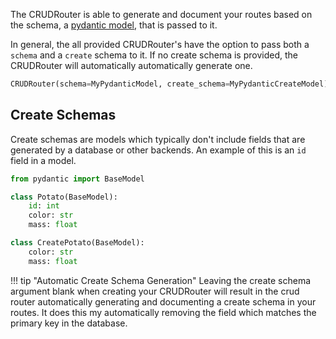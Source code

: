 The CRUDRouter is able to generate and document your routes based on the schema, a 
[pydantic model](https://pydantic-docs.helpmanual.io/usage/models/#basic-model-usage), that is passed to it.

In general, the all provided CRUDRouter's have the option to pass both a `schema` and a `create` schema to it.  If no
create schema is provided, the CRUDRouter will automatically automatically generate one.
```python
CRUDRouter(schema=MyPydanticModel, create_schema=MyPydanticCreateModel)
```

## Create Schemas
Create schemas are models which typically don't include fields that are generated by a database or other backends. An example of this 
is an `id` field in a model.

```python
from pydantic import BaseModel

class Potato(BaseModel):
    id: int
    color: str
    mass: float

class CreatePotato(BaseModel):
    color: str
    mass: float
```

!!! tip "Automatic Create Schema Generation"
    Leaving the create schema argument blank when creating your CRUDRouter will result in the crud router automatically
    generating and documenting a create schema in your routes. It does this my automatically removing the field which
    matches the primary key in the database.
    